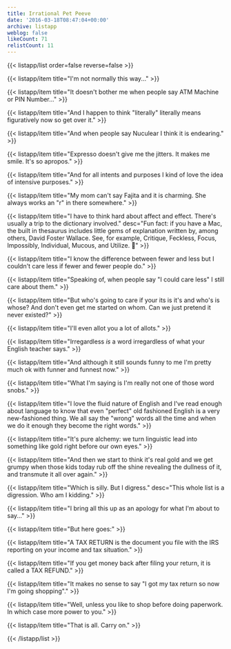 ```yaml
---
title: Irrational Pet Peeve
date: '2016-03-18T08:47:04+00:00'
archive: listapp
weblog: false
likeCount: 71
relistCount: 11
---
```



{{< listapp/list order=false reverse=false >}}

   {{< listapp/item title="I'm not normally this way..." >}}

   {{< listapp/item title="It doesn't bother me when people say ATM Machine or PIN Number..." >}}

   {{< listapp/item title="And I happen to think \"literally\" literally means figuratively now so get over it." >}}

   {{< listapp/item title="And when people say Nuculear I think it is endearing." >}}

   {{< listapp/item title="Expresso doesn't give me the jitters. It makes me smile. It's so apropos." >}}

   {{< listapp/item title="And for all intents and purposes I kind of love the idea of intensive purposes." >}}

   {{< listapp/item title="My mom can't say Fajita and it is charming. She always works an \"r\" in there somewhere." >}}

   {{< listapp/item title="I have to think hard about affect and effect. There's usually a trip to the dictionary involved."
      desc="Fun fact: if you have a Mac, the built in thesaurus includes little gems of explanation written by, among others, David Foster Wallace. See, for example, Critique, Feckless, Focus, Impossibly, Individual, Mucous, and Utilize. 💯" >}}

   {{< listapp/item title="I know the difference between fewer and less but I couldn't care less if fewer and fewer people do." >}}

   {{< listapp/item title="Speaking of, when people say \"I could care less\" I still care about them." >}}

   {{< listapp/item title="But who's going to care if your its is it's and who's is whose? And don't even get me started on whom. Can we just pretend it never existed?" >}}

   {{< listapp/item title="I'll even allot you a lot of allots." >}}

   {{< listapp/item title="Irregardless *is* a word irregardless of what your English teacher says." >}}

   {{< listapp/item title="And although it still sounds funny to me I'm pretty much ok with funner and funnest now." >}}

   {{< listapp/item title="What I'm saying is I'm really not one of those word snobs." >}}

   {{< listapp/item title="I love the fluid nature of English and I've read enough about language to know that even \"perfect\" old fashioned English is a very new-fashioned thing. We all say the \"wrong\" words all the time and when we do it enough they become the right words." >}}

   {{< listapp/item title="It's pure alchemy: we turn linguistic lead into something like gold right before our own eyes." >}}

   {{< listapp/item title="And then we start to think it's real gold and we get grumpy when those kids today rub off the shine revealing the dullness of it, and transmute it all over again." >}}

   {{< listapp/item title="Which is silly. But I digress."
      desc="This whole list is a digression. Who am I kidding." >}}

   {{< listapp/item title="I bring all this up as an apology for what I'm about to say..." >}}

   {{< listapp/item title="But here goes:" >}}

   {{< listapp/item title="A TAX RETURN is the document you file with the IRS reporting on your income and tax situation." >}}

   {{< listapp/item title="If you get money back after filing your return, it is called a TAX REFUND." >}}

   {{< listapp/item title="It makes no sense to say \"I got my tax return so now I'm going shopping\"." >}}

   {{< listapp/item title="Well, unless you like to shop before doing paperwork. In which case more power to you." >}}

   {{< listapp/item title="That is all. Carry on." >}}

{{< /listapp/list >}}
